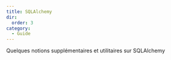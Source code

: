 ```yaml
---
title: SQLAlchemy
dir:
  order: 3
category:
  - Guide
---
```


Quelques notions supplémentaires et utilitaires sur SQLAlchemy

<Catalog />